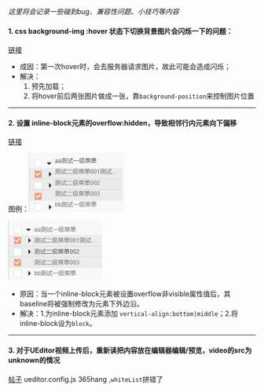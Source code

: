 *这里将会记录一些碰到bug、兼容性问题、小技巧等内容*

#### 1. css background-img :hover 状态下切换背景图片会闪烁一下的问题：
[链接](http://www.jb51.net/css/234744.html)

- 成因：第一次hover时，会去服务器请求图片，故此可能会造成闪烁；
- 解决：
    1. 预先加载；
    2. 将hover前后两张图片做成一张，靠`background-position`来控制图片位置 

---

#### 2. 设置 inline-block元素的overflow:hidden，导致相邻行内元素向下偏移
[链接](http://blog.csdn.net/cmlddcml/article/details/52798565)

图例：![错误例](imgs/2_1.png)

![修正例](imgs/2_2.png)

- 原因：当一个inline-block元素被设置overflow非visible属性值后，其baseline将被强制修改为元素下外边沿。
- 解决：1.为inline-block元素添加 `vertical-align:bottom|middle`；2.将inline-block设为`block`。

--- 

#### 3. 对于UEditor视频上传后，重新读把内容放在编辑器编辑/预览，video的src为unknown的情况
[帖子](http://bbs.csdn.net/topics/391963518)
ueditor.config.js 365hang ,`whiteList`拼错了